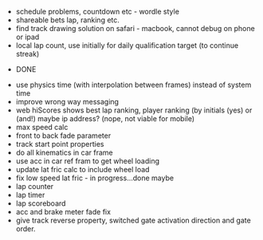 
- schedule problems, countdown etc - wordle style
- shareable bets lap, ranking etc.
- find track drawing solution on safari - macbook, cannot debug on phone or ipad
- local lap count, use initially for daily qualification target (to continue streak)


* DONE
- use physics time (with interpolation between frames) instead of system time
- improve wrong way messaging
- web hiScores shows best lap ranking, player ranking (by initials (yes) or (and!) maybe ip address? (nope, not viable for mobile)
- max speed calc
- front to back fade parameter
- track start point properties
- do all kinematics in car frame
- use acc in car ref fram to get wheel loading
- update lat fric calc to include wheel load 
- fix low speed lat fric - in progress...done maybe
- lap counter
- lap timer
- lap scoreboard
- acc and brake meter fade fix
- give track reverse property, switched gate activation direction and gate order.